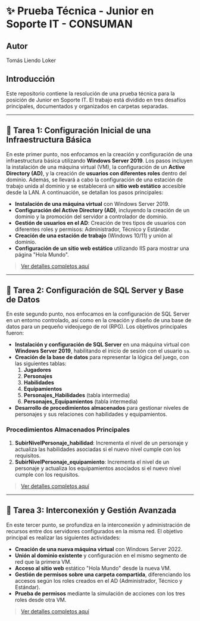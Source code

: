 # ✨ Prueba Técnica - Junior en Soporte IT - CONSUMAN 

## **Autor**
Tomás Liendo Loker

## **Introducción**
Este repositorio contiene la resolución de una prueba técnica para la posición de Junior en Soporte IT. El trabajo está dividido en tres desafíos principales, documentados y organizados en carpetas separadas.

---

## 🚀 Tarea 1: **Configuración Inicial de una Infraestructura Básica**

En este primer punto, nos enfocamos en la creación y configuración de una infraestructura básica utilizando **Windows Server 2019**. Los pasos incluyen la instalación de una máquina virtual (VM), la configuración de un **Active Directory (AD)**, y la creación de **usuarios con diferentes roles** dentro del dominio. Además, se llevará a cabo la configuración de una estación de trabajo unida al dominio y se establecerá un **sitio web estático** accesible desde la LAN. A continuación, se detallan los pasos principales:

- **Instalación de una máquina virtual** con Windows Server 2019.
- **Configuración del Active Directory (AD)**, incluyendo la creación de un dominio y la promoción del servidor a controlador de dominio.
- **Gestión de usuarios en el AD**: Creación de tres tipos de usuarios con diferentes roles y permisos: Administrador, Técnico y Estándar.
- **Creación de una estación de trabajo** (Windows 10/11) y unión al dominio.
- **Configuración de un sitio web estático** utilizando IIS para mostrar una página "Hola Mundo".

> [Ver detalles completos aquí](./Tarea_1/Tarea_1_Configuración_Inicial.md)

---

##  🚀 Tarea 2: **Configuración de SQL Server y Base de Datos**

En este segundo punto, nos enfocamos en la configuración de SQL Server en un entorno controlado, así como en la creación y diseño de una base de datos para un pequeño videojuego de rol (RPG). Los objetivos principales fueron:

- **Instalación y configuración de SQL Server** en una máquina virtual con **Windows Server 2019**, habilitando el inicio de sesión con el usuario `sa`.
- **Creación de la base de datos** para representar la lógica del juego, con las siguientes tablas:
  1. **Jugadores**
  2. **Personajes**
  3. **Habilidades**
  4. **Equipamientos**
  5. **Personajes_Habilidades** (tabla intermedia)
  6. **Personajes_Equipamientos** (tabla intermedia)
- **Desarrollo de procedimientos almacenados** para gestionar niveles de personajes y sus relaciones con habilidades y equipamientos.

### Procedimientos Almacenados Principales

1. **SubirNivelPersonaje_habilidad**: Incrementa el nivel de un personaje y actualiza las habilidades asociadas si el nuevo nivel cumple con los requisitos.
2. **SubirNivelPersonaje_equipamiento**: Incrementa el nivel de un personaje y actualiza los equipamientos asociados si el nuevo nivel cumple con los requisitos.

> [Ver detalles completos aquí](./Tarea_2/Tarea_2_%20Configuración%20de%20SQL%20Server%20y%20Base%20de%20Datos.md)
---

## 🚀 Tarea 3: **Interconexión y Gestión Avanzada**

En este tercer punto, se profundiza en la interconexión y administración de recursos entre dos servidores configurados en la misma red. El objetivo principal es realizar las siguientes actividades:

- **Creación de una nueva máquina virtual** con Windows Server 2022.
- **Unión al dominio existente** y configuración en el mismo segmento de red que la primera VM.
- **Acceso al sitio web** estático "Hola Mundo" desde la nueva VM.
- **Gestión de permisos sobre una carpeta compartida**, diferenciando los accesos según los roles creados en el AD (Administrador, Técnico y Estándar).
- **Prueba de permisos** mediante la simulación de acciones con los tres roles desde otra VM.

> [Ver detalles completos aquí](./Tarea_3/Tarea_3_%20Interconexión%20y%20Gestión%20Avanzada.md)

